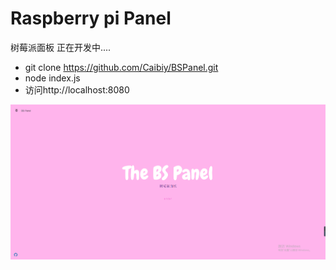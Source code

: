 # Raspberry pi Panel
树莓派面板
正在开发中....
- git clone https://github.com/Caibiy/BSPanel.git
- node index.js
- 访问http://localhost:8080

![Raspberry pi Panel](./screen.png)
